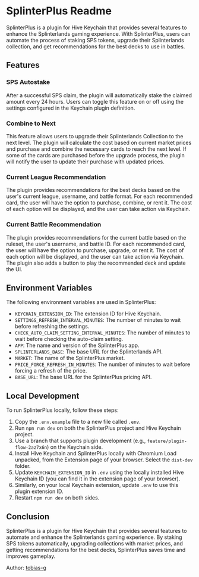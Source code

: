 # SplinterPlus Readme

SplinterPlus is a plugin for Hive Keychain that provides several features to enhance the Splinterlands gaming experience. With SplinterPlus, users can automate the process of staking SPS tokens, upgrade their Splinterlands collection, and get recommendations for the best decks to use in battles.

## Features

### SPS Autostake
After a successful SPS claim, the plugin will automatically stake the claimed amount every 24 hours. Users can toggle this feature on or off using the settings configured in the Keychain plugin definition.

### Combine to Next
This feature allows users to upgrade their Splinterlands Collection to the next level. The plugin will calculate the cost based on current market prices and purchase and combine the necessary cards to reach the next level. If some of the cards are purchased before the upgrade process, the plugin will notify the user to update their purchase with updated prices.

### Current League Recommendation
The plugin provides recommendations for the best decks based on the user's current league, username, and battle format. For each recommended card, the user will have the option to purchase, combine, or rent it. The cost of each option will be displayed, and the user can take action via Keychain.

### Current Battle Recommendation
The plugin provides recommendations for the current battle based on the ruleset, the user's username, and battle ID. For each recommended card, the user will have the option to purchase, upgrade, or rent it. The cost of each option will be displayed, and the user can take action via Keychain. The plugin also adds a button to play the recommended deck and update the UI.

## Environment Variables

The following environment variables are used in SplinterPlus:

- `KEYCHAIN_EXTENSION_ID`: The extension ID for Hive Keychain.
- `SETTINGS_REFRESH_INTERVAL_MINUTES`: The number of minutes to wait before refreshing the settings.
- `CHECK_AUTO_CLAIM_SETTING_INTERVAL_MINUTES`: The number of minutes to wait before checking the auto-claim setting.
- `APP`: The name and version of the SplinterPlus app.
- `SPLINTERLANDS_BASE`: The base URL for the Splinterlands API.
- `MARKET`: The name of the SplinterPlus market.
- `PRICE_FORCE_REFRESH_IN_MINUTES`: The number of minutes to wait before forcing a refresh of the price.
- `BASE_URL`: The base URL for the SplinterPlus pricing API.

## Local Development

To run SplinterPlus locally, follow these steps:

1. Copy the `.env.example` file to a new file called `.env`.
2. Run `npm run dev` on both the SplinterPlus project and Hive Keychain project.
3. Use a branch that supports plugin development (e.g., `feature/plugin-flow-2az7x6n`) on the Keychain side.
4. Install Hive Keychain and SplinterPlus locally with Chromium Load unpacked, from the Extension page of your browser. Select the `dist-dev` folder.
5. Update `KEYCHAIN_EXTENSION_ID` in `.env` using the locally installed Hive Keychain ID (you can find it in the extension page of your browser).
6. Similarly, on your local Keychain extension, update `.env` to use this plugin extension ID.
7. Restart `npm run dev` on both sides.

## Conclusion

SplinterPlus is a plugin for Hive Keychain that provides several features to automate and enhance the Splinterlands gaming experience. By staking SPS tokens automatically, upgrading collections with market prices, and getting recommendations for the best decks, SplinterPlus saves time and improves gameplay.

Author: [tobias-g](https://peakd.com/@tobias-g)
